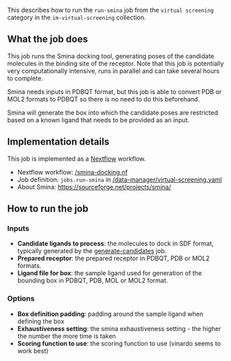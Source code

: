 This describes how to run the `run-smina` job from the `virtual screening` category in the `im-virtual-screening` collection.

## What the job does

This job runs the Smina docking tool, generating poses of the candidate molecules in the binding site of the receptor.
Note that this job is potentially very computationally intensive, runs in parallel and can take several hours to complete.

Smina needs inputs in PDBQT format, but this job is able to convert PDB or MOL2 formats to PDBQT so there is no need to do this beforehand.

Smina will generate the box into which the candidate poses are restricted based on a known ligand that needs to be provided as an input.

## Implementation details

This job is implemented as a [Nextflow](https://www.nextflow.io/) workflow.

* Nextflow workflow: [/smina-docking.nf]()
* Job definition: `jobs.run-smina` in [/data-manager/virtual-screening.yaml]()
* About Smina: https://sourceforge.net/projects/smina/

## How to run the job

### Inputs

* **Candidate ligands to process**: the molecules to dock in SDF format, typically generated by the 
[generate-candidates](generate-candidates.md) job.
* **Prepared receptor**: the prepared receptor in PDBQT, PDB or MOL2 formats.
* **Ligand file for box**: the sample ligand used for generation of the bounding box in PDBQT, PDB, MOL or MOL2 format.

### Options
* **Box definition padding**: padding around the sample ligand when defining the box
* **Exhaustiveness setting**: the smina exhaustiveness setting - the higher the number the more time is taken
* **Scoring function to use**: the scoring function to use (vinardo seems to work best)